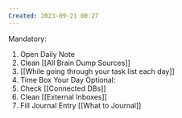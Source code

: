 ```yaml
---
Created: 2023-09-21 00:27
---
```

Mandatory:
1. Open Daily Note
2. Clean [[All Brain Dump Sources]]
3. [[While going through your task list each day]]
4. Time Box Your Day
Optional:
1. Check [[Connected DBs]]
2. Clean [[External Inboxes]]
3. Fill Journal Entry [[What to Journal]]